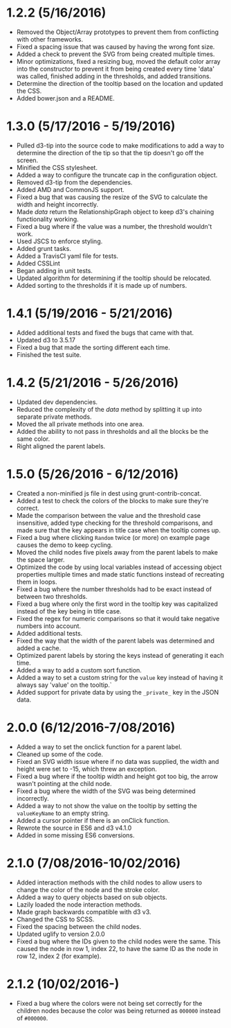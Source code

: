 # 1.2.2 (5/16/2016)
* Removed the Object/Array prototypes to prevent them from conflicting with other frameworks.
* Fixed a spacing issue that was caused by having the wrong font size.
* Added a check to prevent the SVG from being created multiple times.
* Minor optimizations, fixed a resizing bug, moved the default color array into the constructor to prevent it from being created every time 'data' was called, finished adding in the thresholds, and added transitions.
* Determine the direction of the tooltip based on the location and updated the CSS.
* Added bower.json and a README.

# 1.3.0 (5/17/2016 - 5/19/2016)
* Pulled d3-tip into the source code to make modifications to add a way to determine the direction of the tip so that the tip doesn't go off the screen.
* Minified the CSS stylesheet.
* Added a way to configure the truncate cap in the configuration object.
* Removed d3-tip from the dependencies.
* Added AMD and CommonJS support.
* Fixed a bug that was causing the resize of the SVG to calculate the width and height incorrectly.
* Made *data* return the RelationshipGraph object to keep d3's chaining functionality working.
* Fixed a bug where if the value was a number, the threshold wouldn't work.
* Used JSCS to enforce styling.
* Added grunt tasks.
* Added a TravisCI yaml file for tests.
* Added CSSLint
* Began adding in unit tests.
* Updated algorithm for determining if the tooltip should be relocated.
* Added sorting to the thresholds if it is made up of numbers.

# 1.4.1 (5/19/2016 - 5/21/2016)
* Added additional tests and fixed the bugs that came with that.
* Updated d3 to 3.5.17
* Fixed a bug that made the sorting different each time.
* Finished the test suite.

# 1.4.2 (5/21/2016 - 5/26/2016)
* Updated dev dependencies.
* Reduced the complexity of the *data* method by splitting it up into separate private methods.
* Moved the all private methods into one area.
* Added the ability to not pass in thresholds and all the blocks be the same color.
* Right aligned the parent labels.

# 1.5.0 (5/26/2016 - 6/12/2016)
* Created a non-minified js file in dest using grunt-contrib-concat.
* Added a test to check the colors of the blocks to make sure they're correct.
* Made the comparison between the value and the threshold case insensitive, added type checking for the threshold comparisons, and made sure that the key appears in title case when the tooltip comes up.
* Fixed a bug where clicking `Random` twice (or more) on example page causes the demo to keep cycling.
* Moved the child nodes five pixels away from the parent labels to make the space larger.
* Optimized the code by using local variables instead of accessing object properties multiple times and made static functions instead of recreating them in loops.
* Fixed a bug where the number thresholds had to be exact instead of between two thresholds.
* Fixed a bug where only the first word in the tooltip key was capitalized instead of the key being in title case.
* Fixed the regex for numeric comparisons so that it would take negative numbers into account.
* Added additional tests.
* Fixed the way that the width of the parent labels was determined and added a cache.
* Optimized parent labels by storing the keys instead of generating it each time.
* Added a way to add a custom sort function.
* Added a way to set a custom string for the `value` key instead of having it always say 'value' on the tooltip.`
* Added support for private data by using the `_private_` key in the JSON data.

# 2.0.0 (6/12/2016-7/08/2016)
* Added a way to set the onclick function for a parent label.
* Cleaned up some of the code.
* Fixed an SVG width issue where if no data was supplied, the width and height were set to -15, which threw an exception.
* Fixed a bug where if the tooltip width and height got too big, the arrow wasn't pointing at the child node.
* Fixed a bug where the width of the SVG was being determined incorrectly.
* Added a way to not show the value on the tooltip by setting the `valueKeyName` to an empty string.
* Added a cursor pointer if there is an onClick function.
* Rewrote the source in ES6 and d3 v4.1.0
* Added in some missing ES6 conversions.

# 2.1.0 (7/08/2016-10/02/2016)
* Added interaction methods with the child nodes to allow users to change the color of the node and the stroke color.
* Added a way to query objects based on sub objects.
* Lazily loaded the node interaction methods.
* Made graph backwards compatible with d3 v3.
* Changed the CSS to SCSS.
* Fixed the spacing between the child nodes.
* Updated uglify to version 2.0.0
* Fixed a bug where the IDs given to the child nodes were the same. This caused the node in row 1, index 22, to have the same ID as the node in row 12, index 2 (for example).

# 2.1.2 (10/02/2016-)
* Fixed a bug where the colors were not being set correctly for the children nodes because the color was being returned as `000000` instead of `#000000`.
